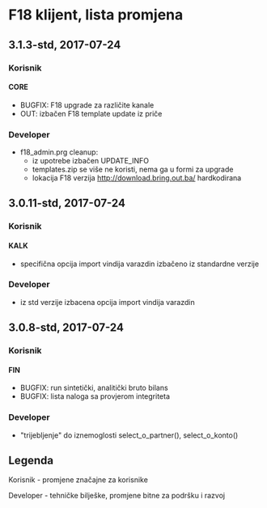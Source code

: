 # F18 klijent, lista promjena

## 3.1.3-std, 2017-07-24

### Korisnik

#### CORE
- BUGFIX: F18 upgrade za različite kanale
- OUT: izbačen F18 template update iz priče

### Developer
- f18_admin.prg cleanup:
  - iz upotrebe izbačen UPDATE_INFO
  - templates.zip se više ne koristi, nema ga u formi za upgrade
  - lokacija F18 verzija http://download.bring.out.ba/ hardkodirana


## 3.0.11-std, 2017-07-24

### Korisnik
#### KALK
- specifična opcija import vindija varazdin izbačeno iz standardne verzije

### Developer
- iz std verzije izbacena opcija import vindija varazdin

## 3.0.8-std, 2017-07-24

### Korisnik

#### FIN
- BUGFIX: run sintetički, analitički bruto bilans
- BUGFIX: lista naloga sa provjerom integriteta

### Developer

- "trijebljenje" do iznemoglosti select_o_partner(), select_o_konto()


## Legenda

Korisnik - promjene značajne za korisnike

Developer - tehničke bilješke, promjene bitne za podršku i razvoj
